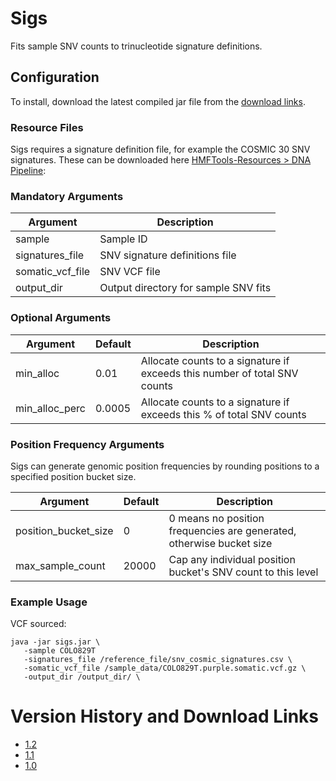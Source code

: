 # Sigs
Fits sample SNV counts to trinucleotide signature definitions.

## Configuration

To install, download the latest compiled jar file from the [download links](#version-history-and-download-links). 

### Resource Files
Sigs requires a signature definition file, for example the COSMIC 30 SNV signatures. 
These can be downloaded here  [HMFTools-Resources > DNA Pipeline](https://console.cloud.google.com/storage/browser/hmf-public/HMFtools-Resources/dna_pipeline/):

### Mandatory Arguments

Argument | Description 
---|---
sample | Sample ID
signatures_file | SNV signature definitions file
somatic_vcf_file | SNV VCF file
output_dir | Output directory for sample SNV fits

### Optional Arguments

Argument | Default | Description 
---|---|---
min_alloc| 0.01 | Allocate counts to a signature if exceeds this number of total SNV counts
min_alloc_perc| 0.0005 | Allocate counts to a signature if exceeds this % of total SNV counts
 
### Position Frequency Arguments
Sigs can generate genomic position frequencies by rounding positions to a specified position bucket size. 

Argument | Default | Description 
---|---|---
position_bucket_size | 0 | 0 means no position frequencies are generated, otherwise bucket size
max_sample_count | 20000 | Cap any individual position bucket's SNV count to this level 

### Example Usage

VCF sourced:
```
java -jar sigs.jar \
   -sample COLO829T 
   -signatures_file /reference_file/snv_cosmic_signatures.csv \
   -somatic_vcf_file /sample_data/COLO829T.purple.somatic.vcf.gz \
   -output_dir /output_dir/ \
```

# Version History and Download Links
- [1.2](https://github.com/hartwigmedical/hmftools/releases/tag/sigs-v1.2)
- [1.1](https://github.com/hartwigmedical/hmftools/releases/tag/sigs-v1.1)
- [1.0](https://github.com/hartwigmedical/hmftools/releases/tag/sigs-v1.0)
